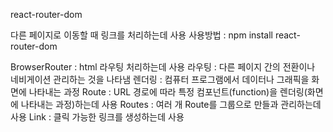 react-router-dom

다른 페이지로 이동할 때 링크를 처리하는데 사용
사용방법 : npm install react-router-dom

BrowserRouter : html 라우팅 처리하는데 사용
라우팅 : 다른 페이지 간의 전환이나 네비게이션 관리하는 것을 나타냄 
렌더링 : 컴퓨터 프로그램에서 데이터나 그래픽을 화면에 나타내는 과정 
Route : URL 경로에 따라 특정 컴포넌트(function)을 렌더링(화면에 나타내는 과정)하는데 사용
Routes : 여러 개 Route를 그룹으로 만들과 관리하는데 사용
Link : 클릭 가능한 링크를 생성하는데 사용
